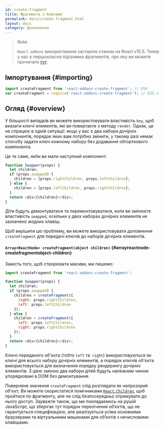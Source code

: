 ```yaml
---
id: create-fragment
title: Фрагменти з Ключами
permalink: docs/create-fragment.html
layout: docs
category: Доповнення
---
```


> Note:
>
> `React.addons` використвання застаріле станом на React v15.5. Тепер у нас є першокласна підтримка фрагментів, про яку ви можете прочитати [тут](/docs/fragments.html).

## Імпортування {#importing}

```javascript
import createFragment from 'react-addons-create-fragment'; // ES6
var createFragment = require('react-addons-create-fragment'); // ES5 з npm
```

## Огляд {#overview}

У більшості випадків ви можете використовувати властивість `key`, щоб вказати ключі елементів, які ви повертаєте з методу `render`. Однак, це не спрацює в одній ситуації: якщо у вас є два набори дочірніх компонентів, порядок яких вам потрібно змінити, у такому разі немає способу задати ключ кожному набору без додавання обгорткового компонента.

Це те саме, якби ви мали наступний компонент:

```js
function Swapper(props) {
  let children;
  if (props.swapped) {
    children = [props.rightChildren, props.leftChildren];
  } else {
    children = [props.leftChildren, props.rightChildren];
  }
  return <div>{children}</div>;
}
```

Діти будуть демонтуватися та перемонтовуватися, коли ви змінюєте властивість `swapped`, оскільки у двох наборах дочірніх елементів не зазначено жодних клавіш.

Щоб вирішити цю проблему, ви можете використовувати доповнення `createFragment` для передачі ключів до наборів дочірніх елементів.

#### `Array<ReactNode> createFragment(object children)` {#arrayreactnode-createfragmentobject-children}

Замість того, щоб створювати масиви, ми пишемо:

```javascript
import createFragment from 'react-addons-create-fragment';

function Swapper(props) {
  let children;
  if (props.swapped) {
    children = createFragment({
      right: props.rightChildren,
      left: props.leftChildren
    });
  } else {
    children = createFragment({
      left: props.leftChildren,
      right: props.rightChildren
    });
  }
  return <div>{children}</div>;
}
```

Ключі переданого об'єкта (тобто `left` та` right`) використовуються як ключі для всього набору дочірніх елементів, а порядок ключів об'єкта використовується для визначення порядку рендерингу дочірніх елементів. З цією зміною два набори дітей будуть належним чином упорядковані в DOM без демонтування.

Повернене значення `createFragment` слід розглядати як непрозорий об'єкт; Ви можете скористатися помічниками [`React.Children`](/docs/response-api.html#response.children), щоб пройтися по фрагменту, але не слід безпосередньо отримувати до нього доступ. Зауважте також, що ми покладаємось на рушій JavaScript, що зберігає тут порядок перелічення об’єктів, що не гарантується специфікацією, але реалізується усіма основними браузерами та віртуальними машинами для об’єктів з нечисловими клавішами.
